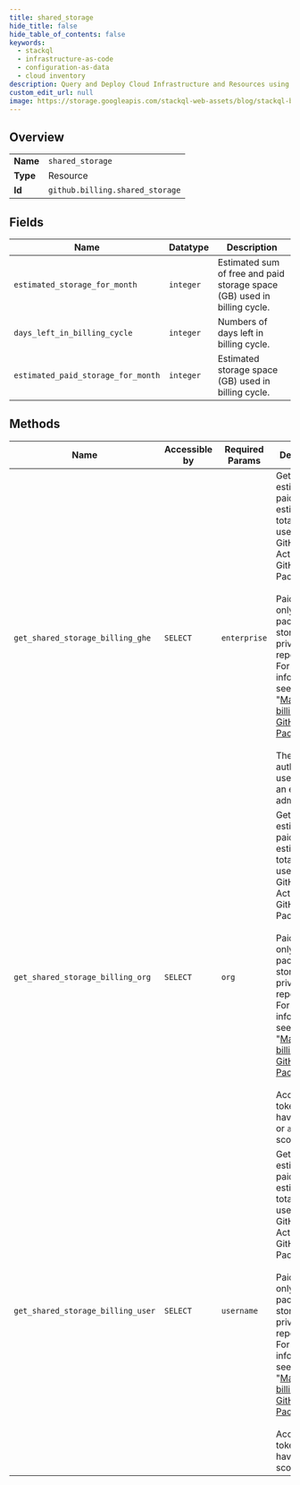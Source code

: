 ```yaml
---
title: shared_storage
hide_title: false
hide_table_of_contents: false
keywords:
  - stackql
  - infrastructure-as-code
  - configuration-as-data
  - cloud inventory
description: Query and Deploy Cloud Infrastructure and Resources using SQL
custom_edit_url: null
image: https://storage.googleapis.com/stackql-web-assets/blog/stackql-blog-post-featured-image.png
---
```

  
    

## Overview
<table><tbody>
<tr><td><b>Name</b></td><td><code>shared_storage</code></td></tr>
<tr><td><b>Type</b></td><td>Resource</td></tr>
<tr><td><b>Id</b></td><td><code>github.billing.shared_storage</code></td></tr>
</tbody></table>

## Fields
| Name | Datatype | Description |
| ---- | -------- | ----------- |
| `estimated_storage_for_month` | `integer` | Estimated sum of free and paid storage space (GB) used in billing cycle. |
| `days_left_in_billing_cycle` | `integer` | Numbers of days left in billing cycle. |
| `estimated_paid_storage_for_month` | `integer` | Estimated storage space (GB) used in billing cycle. |
## Methods
| Name | Accessible by | Required Params | Description |
| ---- | ------------- | --------------- | ----------- |
| `get_shared_storage_billing_ghe` | `SELECT` | `enterprise` | Gets the estimated paid and estimated total storage used for GitHub Actions and GitHub Packages.<br /><br />Paid minutes only apply to packages stored for private repositories. For more information, see "[Managing billing for GitHub Packages](https://docs.github.com/github/setting-up-and-managing-billing-and-payments-on-github/managing-billing-for-github-packages)."<br /><br />The authenticated user must be an enterprise admin. |
| `get_shared_storage_billing_org` | `SELECT` | `org` | Gets the estimated paid and estimated total storage used for GitHub Actions and GitHub Packages.<br /><br />Paid minutes only apply to packages stored for private repositories. For more information, see "[Managing billing for GitHub Packages](https://docs.github.com/github/setting-up-and-managing-billing-and-payments-on-github/managing-billing-for-github-packages)."<br /><br />Access tokens must have the `repo` or `admin:org` scope. |
| `get_shared_storage_billing_user` | `SELECT` | `username` | Gets the estimated paid and estimated total storage used for GitHub Actions and GitHub Packages.<br /><br />Paid minutes only apply to packages stored for private repositories. For more information, see "[Managing billing for GitHub Packages](https://docs.github.com/github/setting-up-and-managing-billing-and-payments-on-github/managing-billing-for-github-packages)."<br /><br />Access tokens must have the `user` scope. |
